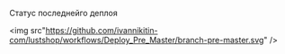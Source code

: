 Статус последнейго деплоя

<img src"https://github.com/ivannikitin-com/lustshop/workflows/Deploy_Pre_Master/branch-pre-master.svg" />
